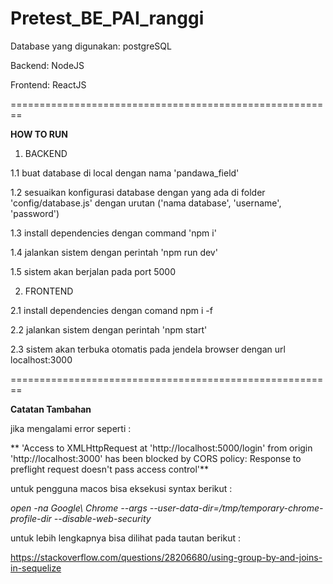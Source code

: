 # Pretest_BE_PAI_ranggi

Database yang digunakan: postgreSQL

Backend: NodeJS

Frontend: ReactJS

========================================================

**HOW TO RUN**

1. BACKEND

1.1 buat database di local dengan nama 'pandawa_field'

1.2 sesuaikan konfigurasi database dengan yang ada di folder 'config/database.js' dengan urutan ('nama database', 'username', 'password')

1.3 install dependencies dengan command 'npm i'

1.4 jalankan sistem dengan perintah 'npm run dev'

1.5 sistem akan berjalan pada port 5000
 
2. FRONTEND

2.1 install dependencies dengan comand npm i -f

2.2 jalankan sistem dengan perintah 'npm start'

2.3 sistem akan terbuka otomatis pada jendela browser dengan url localhost:3000
  
========================================================

**Catatan Tambahan**

jika mengalami error seperti :

** 'Access to XMLHttpRequest at 'http://localhost:5000/login' from origin 'http://localhost:3000' has been blocked by CORS policy: Response to preflight request doesn't pass access control'**

untuk pengguna macos bisa eksekusi syntax berikut :

_open -na Google\ Chrome --args --user-data-dir=/tmp/temporary-chrome-profile-dir --disable-web-security_

untuk lebih lengkapnya bisa dilihat pada tautan berikut :

https://stackoverflow.com/questions/28206680/using-group-by-and-joins-in-sequelize

